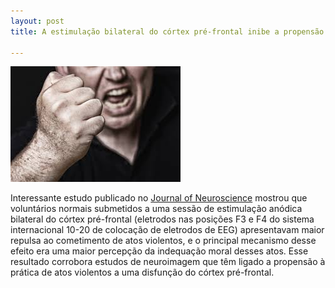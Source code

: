 ```yaml
---
layout: post
title: A estimulação bilateral do córtex pré-frontal inibe a propensão à prática de atos agressivos

---
```

![](/images/aggression.jpg)


Interessante estudo publicado no [Journal of Neuroscience](http://www.jneurosci.org/content/early/2018/07/02/JNEUROSCI.3317-17.2018) mostrou que voluntários normais submetidos a uma sessão de estimulação anódica bilateral do córtex pré-frontal (eletrodos nas posições F3 e F4 do sistema internacional 10-20 de colocação de eletrodos de EEG) apresentavam maior repulsa ao cometimento de atos violentos, e o principal mecanismo desse efeito era uma maior percepção da indequação moral desses atos.
Esse resultado corrobora estudos de neuroimagem que têm ligado a propensão à prática de atos violentos a uma disfunção do córtex pré-frontal.
